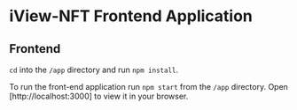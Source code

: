 # iView-NFT Frontend Application

## Frontend
`cd` into the `/app` directory and run `npm install`.

To run the front-end application run `npm start` from the `/app` directory. Open [http://localhost:3000] to view it in your browser.